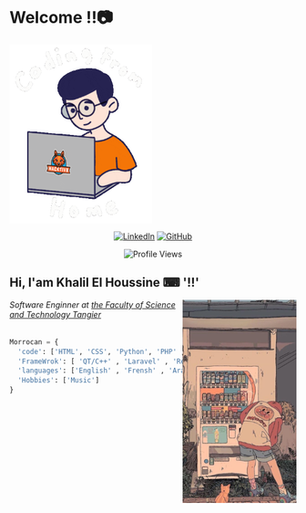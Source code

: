 
# Welcome !!📷


<img align="center" src="https://github.com/khalilh2002/khalilh2002/blob/main/assets/code.gif" alt="nice" width="250px">

<div align="center">

[![LinkedIn](https://img.shields.io/badge/-KhalilElHoussine-blue?style=flat-square&logo=Linkedin&logoColor=white&link=https://www.linkedin.com/in/thaianebraga/)](https://www.linkedin.com/in/khalilelhoussine/)
[![GitHub](https://img.shields.io/github/followers/Khalil?label=follow&style=social)](https://github.com/khalilh2002) 

![Profile Views](https://komarev.com/ghpvc/?username=khalilh2002&label=Profile+Views)

</div>

## Hi, I'am Khalil El Houssine  ⌨ '!!'

<img src="https://github.com/khalilh2002/khalilh2002/blob/main/assets/img.jpg " alt="nice" width="200px" align="right">

<p><em>Software Enginner at <a href="https://fstt.ac.ma/Portail2023/"> the Faculty of Science and Technology Tangier</a></em></p>



```python

Morrocan = {
  'code': ['HTML', 'CSS', 'Python', 'PHP' ,'JavaJavascript','Java', 'C++', ],
  'FrameWrok': [ 'QT/C++' , 'Laravel' , 'React' ],
  'languages': ['English' , 'Frensh' , 'Arabic'],
  'Hobbies': ['Music']
}

```

